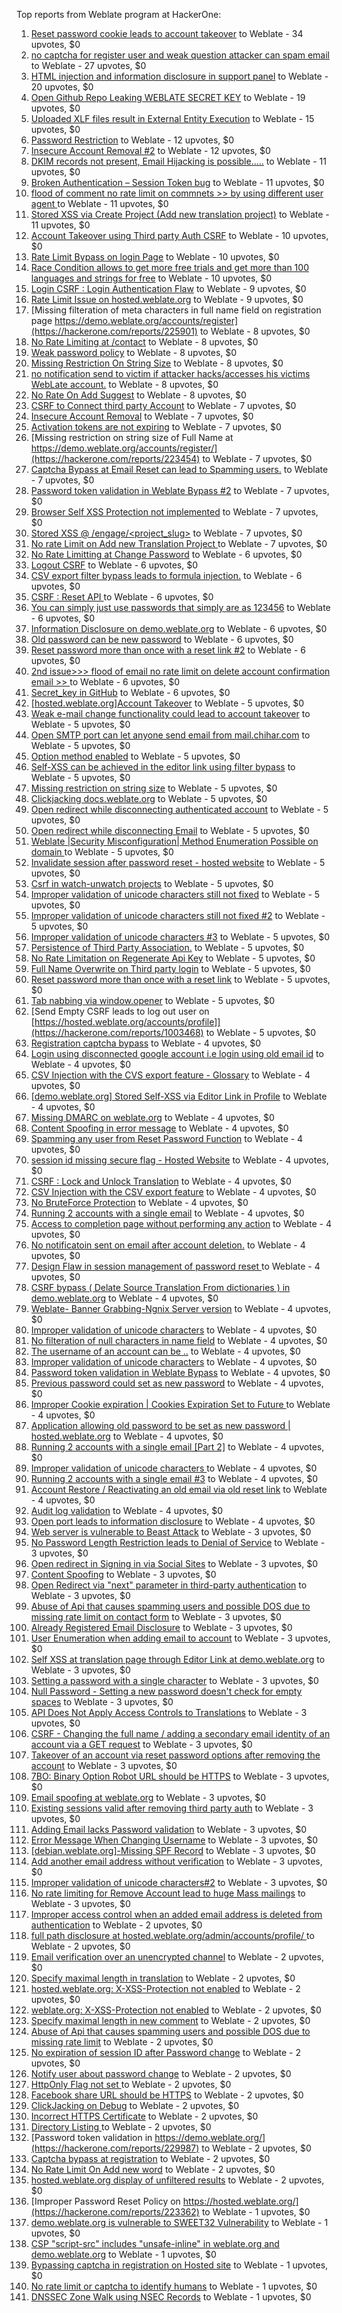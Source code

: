 Top reports from Weblate program at HackerOne:

1. [Reset password cookie leads to account takeover](https://hackerone.com/reports/1004536) to Weblate - 34 upvotes, $0
2. [no captcha for register user and weak question attacker can spam email](https://hackerone.com/reports/236398) to Weblate - 27 upvotes, $0
3. [HTML injection and information disclosure in support panel](https://hackerone.com/reports/634312) to Weblate - 20 upvotes, $0
4. [Open Github Repo Leaking WEBLATE SECRET KEY](https://hackerone.com/reports/942146) to Weblate - 19 upvotes, $0
5. [Uploaded XLF files result in External Entity Execution](https://hackerone.com/reports/232614) to Weblate - 15 upvotes, $0
6. [Password Restriction](https://hackerone.com/reports/229920) to Weblate - 12 upvotes, $0
7. [Insecure Account Removal #2](https://hackerone.com/reports/229532) to Weblate - 12 upvotes, $0
8. [DKIM records not present, Email Hijacking is possible.....](https://hackerone.com/reports/253926) to Weblate - 11 upvotes, $0
9. [Broken Authentication – Session Token bug](https://hackerone.com/reports/400826) to Weblate - 11 upvotes, $0
10. [flood of comment no rate  limit on commnets \>\>  by using different user agent ](https://hackerone.com/reports/404035) to Weblate - 11 upvotes, $0
11. [Stored XSS via Create Project (Add new translation project)](https://hackerone.com/reports/610219) to Weblate - 11 upvotes, $0
12. [Account Takeover using Third party Auth CSRF](https://hackerone.com/reports/225653) to Weblate - 10 upvotes, $0
13. [Rate Limit Bypass on login Page](https://hackerone.com/reports/224460) to Weblate - 10 upvotes, $0
14. [Race Condition allows to get more free trials and get more than 100 languages and strings for free](https://hackerone.com/reports/1087188) to Weblate - 10 upvotes, $0
15. [Login CSRF : Login Authentication Flaw](https://hackerone.com/reports/229528) to Weblate - 9 upvotes, $0
16. [Rate Limit Issue on hosted.weblate.org](https://hackerone.com/reports/229825) to Weblate - 9 upvotes, $0
17. [Missing filteration of meta characters in full name field on registration page https://demo.weblate.org/accounts/register](https://hackerone.com/reports/225901) to Weblate - 8 upvotes, $0
18. [No Rate Limiting at /contact](https://hackerone.com/reports/229511) to Weblate - 8 upvotes, $0
19. [Weak password policy](https://hackerone.com/reports/224572) to Weblate - 8 upvotes, $0
20. [Missing Restriction On String Size](https://hackerone.com/reports/257376) to Weblate - 8 upvotes, $0
21. [no notification send to victim if attacker hacks/accesses his victims WebLate account.](https://hackerone.com/reports/282772) to Weblate - 8 upvotes, $0
22. [No Rate On Add Suggest](https://hackerone.com/reports/481654) to Weblate - 8 upvotes, $0
23. [CSRF to Connect third party Account](https://hackerone.com/reports/225100) to Weblate - 7 upvotes, $0
24. [Insecure Account Removal](https://hackerone.com/reports/223355) to Weblate - 7 upvotes, $0
25. [Activation tokens are not expiring](https://hackerone.com/reports/223339) to Weblate - 7 upvotes, $0
26. [Missing restriction on string size of Full Name at https://demo.weblate.org/accounts/register/](https://hackerone.com/reports/223454) to Weblate - 7 upvotes, $0
27. [Captcha Bypass at Email Reset can lead to Spamming users.](https://hackerone.com/reports/229541) to Weblate - 7 upvotes, $0
28. [Password token validation in Weblate Bypass #2](https://hackerone.com/reports/244287) to Weblate - 7 upvotes, $0
29. [Browser Self XSS Protection not implemented](https://hackerone.com/reports/400781) to Weblate - 7 upvotes, $0
30. [Stored XSS @ /engage/\<project_slug\>](https://hackerone.com/reports/472391) to Weblate - 7 upvotes, $0
31. [No rate Limit on Add new Translation Project ](https://hackerone.com/reports/1238749) to Weblate - 7 upvotes, $0
32. [No Rate Limitting at Change Password](https://hackerone.com/reports/223694) to Weblate - 6 upvotes, $0
33. [Logout CSRF](https://hackerone.com/reports/223329) to Weblate - 6 upvotes, $0
34. [CSV export filter bypass leads to formula injection.](https://hackerone.com/reports/223999) to Weblate - 6 upvotes, $0
35. [CSRF : Reset API ](https://hackerone.com/reports/223333) to Weblate - 6 upvotes, $0
36. [You can simply just use passwords that simply are as 123456](https://hackerone.com/reports/223374) to Weblate - 6 upvotes, $0
37. [Information Disclosure on demo.weblate.org](https://hackerone.com/reports/229620) to Weblate - 6 upvotes, $0
38. [Old password can be new password](https://hackerone.com/reports/229577) to Weblate - 6 upvotes, $0
39. [Reset password more than once with a reset link #2](https://hackerone.com/reports/245450) to Weblate - 6 upvotes, $0
40. [2nd issue\>\>\> flood of email  no rate limit on delete account confirmation email \>\> ](https://hackerone.com/reports/404713) to Weblate - 6 upvotes, $0
41. [Secret_key in GitHub](https://hackerone.com/reports/926093) to Weblate - 6 upvotes, $0
42. [[hosted.weblate.org]Account Takeover](https://hackerone.com/reports/223637) to Weblate - 5 upvotes, $0
43. [Weak e-mail change functionality could lead to account takeover](https://hackerone.com/reports/223461) to Weblate - 5 upvotes, $0
44. [Open SMTP port can let anyone send email from mail.chihar.com](https://hackerone.com/reports/223435) to Weblate - 5 upvotes, $0
45. [Option method enabled](https://hackerone.com/reports/230194) to Weblate - 5 upvotes, $0
46. [Self-XSS can be achieved in the editor link using filter bypass](https://hackerone.com/reports/229735) to Weblate - 5 upvotes, $0
47. [Missing restriction on string size](https://hackerone.com/reports/229796) to Weblate - 5 upvotes, $0
48. [Clickjacking docs.weblate.org](https://hackerone.com/reports/223391) to Weblate - 5 upvotes, $0
49. [Open redirect while disconnecting authenticated account](https://hackerone.com/reports/224317) to Weblate - 5 upvotes, $0
50. [Open redirect while disconnecting Email](https://hackerone.com/reports/238117) to Weblate - 5 upvotes, $0
51. [Weblate |Security Misconfiguration| Method Enumeration Possible on domain ](https://hackerone.com/reports/230648) to Weblate - 5 upvotes, $0
52. [Invalidate session after password reset - hosted website](https://hackerone.com/reports/224362) to Weblate - 5 upvotes, $0
53. [Csrf in watch-unwatch projects](https://hackerone.com/reports/229405) to Weblate - 5 upvotes, $0
54. [Improper validation of unicode characters still not fixed](https://hackerone.com/reports/241596) to Weblate - 5 upvotes, $0
55. [Improper validation of unicode characters still not fixed #2](https://hackerone.com/reports/243611) to Weblate - 5 upvotes, $0
56. [Improper validation of unicode characters #3](https://hackerone.com/reports/243635) to Weblate - 5 upvotes, $0
57. [Persistence of Third Party Association.](https://hackerone.com/reports/241623) to Weblate - 5 upvotes, $0
58. [No Rate Limitation on Regenerate Api Key](https://hackerone.com/reports/243619) to Weblate - 5 upvotes, $0
59. [Full Name Overwrite on Third party login](https://hackerone.com/reports/241598) to Weblate - 5 upvotes, $0
60. [Reset password more than once with a reset link](https://hackerone.com/reports/243594) to Weblate - 5 upvotes, $0
61. [Tab nabbing via window.opener](https://hackerone.com/reports/403891) to Weblate - 5 upvotes, $0
62. [Send Empty CSRF leads to log out user on [https://hosted.weblate.org/accounts/profile]](https://hackerone.com/reports/1003468) to Weblate - 5 upvotes, $0
63. [Registration captcha bypass](https://hackerone.com/reports/223324) to Weblate - 4 upvotes, $0
64. [Login using disconnected google account i.e login using old email id](https://hackerone.com/reports/223427) to Weblate - 4 upvotes, $0
65. [CSV Injection with the CVS export feature - Glossary](https://hackerone.com/reports/224291) to Weblate - 4 upvotes, $0
66. [[demo.weblate.org] Stored Self-XSS via Editor Link in Profile](https://hackerone.com/reports/223331) to Weblate - 4 upvotes, $0
67. [Missing DMARC on weblate.org](https://hackerone.com/reports/223545) to Weblate - 4 upvotes, $0
68. [Content Spoofing in error message](https://hackerone.com/reports/223456) to Weblate - 4 upvotes, $0
69. [Spamming any user from Reset Password Function](https://hackerone.com/reports/223525) to Weblate - 4 upvotes, $0
70. [session id missing secure flag - Hosted Website](https://hackerone.com/reports/224379) to Weblate - 4 upvotes, $0
71. [CSRF : Lock and Unlock Translation](https://hackerone.com/reports/223345) to Weblate - 4 upvotes, $0
72. [CSV Injection with the CSV export feature](https://hackerone.com/reports/223344) to Weblate - 4 upvotes, $0
73. [No BruteForce Protection](https://hackerone.com/reports/223337) to Weblate - 4 upvotes, $0
74. [Running 2 accounts with a single email](https://hackerone.com/reports/224072) to Weblate - 4 upvotes, $0
75. [Access to completion page without performing any action](https://hackerone.com/reports/223846) to Weblate - 4 upvotes, $0
76. [No notificatoin sent on email after account deletion.](https://hackerone.com/reports/229909) to Weblate - 4 upvotes, $0
77. [Design Flaw in session management of password reset ](https://hackerone.com/reports/229417) to Weblate - 4 upvotes, $0
78. [CSRF bypass ( Delate Source Translation From dictionaries ) in demo.weblate.org](https://hackerone.com/reports/230863) to Weblate - 4 upvotes, $0
79. [Weblate- Banner Grabbing-Ngnix Server version](https://hackerone.com/reports/230633) to Weblate - 4 upvotes, $0
80. [Improper validation of unicode characters](https://hackerone.com/reports/229483) to Weblate - 4 upvotes, $0
81. [No filteration of null characters in name field](https://hackerone.com/reports/242945) to Weblate - 4 upvotes, $0
82. [The username of an account can be ..](https://hackerone.com/reports/243609) to Weblate - 4 upvotes, $0
83. [Improper validation of unicode characters](https://hackerone.com/reports/242171) to Weblate - 4 upvotes, $0
84. [Password token validation in Weblate Bypass](https://hackerone.com/reports/243842) to Weblate - 4 upvotes, $0
85. [Previous password could set as new password](https://hackerone.com/reports/243616) to Weblate - 4 upvotes, $0
86. [Improper Cookie expiration | Cookies Expiration Set to Future ](https://hackerone.com/reports/232306) to Weblate - 4 upvotes, $0
87. [ Application allowing old password to be set as new password | hosted.weblate.org](https://hackerone.com/reports/264934) to Weblate - 4 upvotes, $0
88. [Running 2 accounts with a single email [Part 2]](https://hackerone.com/reports/241608) to Weblate - 4 upvotes, $0
89. [Improper validation of unicode characters ](https://hackerone.com/reports/278718) to Weblate - 4 upvotes, $0
90. [Running 2 accounts with a single email #3](https://hackerone.com/reports/245304) to Weblate - 4 upvotes, $0
91. [ Account Restore / Reactivating an old email via old reset link](https://hackerone.com/reports/275303) to Weblate - 4 upvotes, $0
92. [Audit log validation](https://hackerone.com/reports/296632) to Weblate - 4 upvotes, $0
93. [Open port leads to information disclosure](https://hackerone.com/reports/223421) to Weblate - 4 upvotes, $0
94. [Web server is vulnerable to Beast Attack](https://hackerone.com/reports/223350) to Weblate - 3 upvotes, $0
95. [No Password Length Restriction leads to Denial of Service](https://hackerone.com/reports/223854) to Weblate - 3 upvotes, $0
96. [Open redirect in Signing in via Social Sites](https://hackerone.com/reports/223718) to Weblate - 3 upvotes, $0
97. [Content Spoofing](https://hackerone.com/reports/223630) to Weblate - 3 upvotes, $0
98. [Open Redirect via "next" parameter in third-party authentication](https://hackerone.com/reports/223326) to Weblate - 3 upvotes, $0
99. [Abuse of Api that causes spamming users and possible DOS due to missing rate limit on contact form](https://hackerone.com/reports/223542) to Weblate - 3 upvotes, $0
100. [Already Registered Email Disclosure](https://hackerone.com/reports/223343) to Weblate - 3 upvotes, $0
101. [User Enumeration when adding email to account](https://hackerone.com/reports/223531) to Weblate - 3 upvotes, $0
102. [Self XSS at translation page through Editor Link at demo.weblate.org](https://hackerone.com/reports/223692) to Weblate - 3 upvotes, $0
103. [Setting a password with a single character](https://hackerone.com/reports/223851) to Weblate - 3 upvotes, $0
104. [Null Password - Setting a new password doesn't check for empty spaces](https://hackerone.com/reports/223618) to Weblate - 3 upvotes, $0
105. [API Does Not Apply Access Controls to Translations](https://hackerone.com/reports/232994) to Weblate - 3 upvotes, $0
106. [CSRF - Changing the full name / adding a secondary email identity of an account via a GET request](https://hackerone.com/reports/223367) to Weblate - 3 upvotes, $0
107. [Takeover of an account via reset password options after removing the account](https://hackerone.com/reports/230076) to Weblate - 3 upvotes, $0
108. [7BO: Binary Option Robot URL should be HTTPS](https://hackerone.com/reports/225722) to Weblate - 3 upvotes, $0
109. [Email spoofing at weblate.org](https://hackerone.com/reports/224186) to Weblate - 3 upvotes, $0
110. [Existing sessions valid after removing third party auth](https://hackerone.com/reports/223475) to Weblate - 3 upvotes, $0
111. [Adding Email lacks Password validation](https://hackerone.com/reports/229869) to Weblate - 3 upvotes, $0
112. [Error Message When Changing Username](https://hackerone.com/reports/243664) to Weblate - 3 upvotes, $0
113. [[debian.weblate.org]-Missing SPF Record](https://hackerone.com/reports/245518) to Weblate - 3 upvotes, $0
114. [Add another email address without verification](https://hackerone.com/reports/265987) to Weblate - 3 upvotes, $0
115. [Improper validation of unicode characters#2](https://hackerone.com/reports/279945) to Weblate - 3 upvotes, $0
116. [No rate limiting for Remove Account lead to huge Mass mailings](https://hackerone.com/reports/1723445) to Weblate - 3 upvotes, $0
117. [Improper access control when an added email address is deleted from authentication](https://hackerone.com/reports/223434) to Weblate - 2 upvotes, $0
118. [full path disclosure at hosted.weblate.org/admin/accounts/profile/ ](https://hackerone.com/reports/225495) to Weblate - 2 upvotes, $0
119. [Email verification over an unencrypted channel](https://hackerone.com/reports/224287) to Weblate - 2 upvotes, $0
120. [Specify maximal length in translation](https://hackerone.com/reports/224015) to Weblate - 2 upvotes, $0
121. [hosted.weblate.org: X-XSS-Protection not enabled](https://hackerone.com/reports/223396) to Weblate - 2 upvotes, $0
122. [weblate.org: X-XSS-Protection not enabled](https://hackerone.com/reports/223723) to Weblate - 2 upvotes, $0
123. [Specify maximal length in new comment](https://hackerone.com/reports/223931) to Weblate - 2 upvotes, $0
124. [Abuse of Api that causes spamming users and possible DOS due to missing rate limit](https://hackerone.com/reports/223557) to Weblate - 2 upvotes, $0
125. [No expiration of session ID after Password change](https://hackerone.com/reports/223327) to Weblate - 2 upvotes, $0
126. [Notify user about password change](https://hackerone.com/reports/223609) to Weblate - 2 upvotes, $0
127. [HttpOnly Flag not set ](https://hackerone.com/reports/224006) to Weblate - 2 upvotes, $0
128. [Facebook share URL should be HTTPS](https://hackerone.com/reports/225769) to Weblate - 2 upvotes, $0
129. [ClickJacking on Debug](https://hackerone.com/reports/225555) to Weblate - 2 upvotes, $0
130. [Incorrect HTTPS Certificate](https://hackerone.com/reports/225540) to Weblate - 2 upvotes, $0
131. [Directory Listing ](https://hackerone.com/reports/223384) to Weblate - 2 upvotes, $0
132. [Password token validation in https://demo.weblate.org/](https://hackerone.com/reports/229987) to Weblate - 2 upvotes, $0
133. [Captcha bypass at registration](https://hackerone.com/reports/229584) to Weblate - 2 upvotes, $0
134. [No Rate Limit  On Add new word](https://hackerone.com/reports/479021) to Weblate - 2 upvotes, $0
135. [hosted.weblate.org display of unfiltered results](https://hackerone.com/reports/1454552) to Weblate - 2 upvotes, $0
136. [Improper Password Reset Policy on https://hosted.weblate.org/](https://hackerone.com/reports/223362) to Weblate - 1 upvotes, $0
137. [demo.weblate.org is vulnerable to SWEET32 Vulnerability](https://hackerone.com/reports/223653) to Weblate - 1 upvotes, $0
138. [CSP "script-src" includes "unsafe-inline" in weblate.org and demo.weblate.org](https://hackerone.com/reports/231062) to Weblate - 1 upvotes, $0
139. [Bypassing captcha in registration on Hosted site](https://hackerone.com/reports/224342) to Weblate - 1 upvotes, $0
140. [No rate limit or captcha to identify humans](https://hackerone.com/reports/257384) to Weblate - 1 upvotes, $0
141. [DNSSEC Zone Walk using NSEC Records](https://hackerone.com/reports/228471) to Weblate - 1 upvotes, $0
